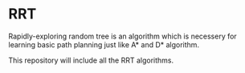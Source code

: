 # RRT

Rapidly-exploring random tree is an algorithm which is necessery for learning basic path planning just like A* and D* algorithm. 

This repository will include all the RRT algorithms.
